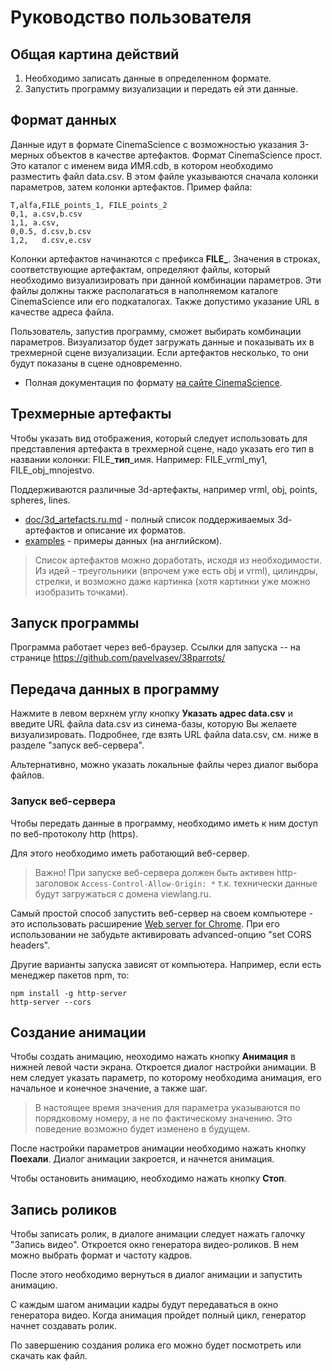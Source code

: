 # Руководство пользователя

## Общая картина действий

1. Необходимо записать данные в определенном формате.
2. Запустить программу визуализации и передать ей эти данные.

## Формат данных

Данные идут в формате CinemaScience с возможностью указания 3-мерных объектов в качестве артефактов.
Формат CinemaScience прост. Это каталог с именем вида ИМЯ.cdb, в котором необходимо разместить файл data.csv.
В этом файле указываются сначала колонки параметров, затем колонки артефактов. Пример файла:
```
T,alfa,FILE_points_1, FILE_points_2
0,1, a.csv,b.csv
1,1, a.csv,
0,0.5, d.csv,b.csv
1,2,   d.csv,e.csv
```
Колонки артефактов начинаются с префикса **FILE_**. Значения в строках, соответствующие артефактам, 
определяют файлы, который необходимо визуализировать при данной комбинации параметров. Эти файлы
должны также располагаться в наполняемом каталоге CinemaScience или его подкаталогах. Также допустимо
указание URL в качестве адреса файла.

Пользователь, запустив программу, сможет выбирать комбинации параметров. Визуализатор будет загружать
данные и показывать их в трехмерной сцене визуализации. Если артефактов несколько, то они будут показаны
в сцене одновременно.

* Полная документация по формату [на сайте CinemaScience](https://cinemasciencewebsite.readthedocs.io/en/latest/).

## Трехмерные артефакты

Чтобы указать вид отображения, который следует использовать для представления артефакта в трехмерной сцене,
надо указать его тип в названии колонки: FILE_**тип**_имя. Например: FILE_vrml_my1, FILE_obj_mnojestvo.

Поддерживаются различные 3d-артефакты, например vrml, obj, points, spheres, lines.

* [doc/3d_artefacts.ru.md](3d_artefacts.ru.md) - полный список поддерживаемых 3d-артефактов и описание их форматов.
* [examples](../examples/) - примеры данных (на английском).

> Список артефактов можно доработать, исходя из необходимости. Из идей - треугольники (впрочем уже есть obj и vrml),
> цилиндры, стрелки, и возможно даже картинка (хотя картинки уже можно изобразить точками).

## Запуск программы

Программа работает через веб-браузер. Ссылки для запуска -- на странице https://github.com/pavelvasev/38parrots/

## Передача данных в программу
Нажмите в левом верхнем углу кнопку **Указать адрес data.csv** и введите URL файла data.csv из синема-базы, которую Вы желаете визуализировать. Подробнее, где взять URL файла data.csv, см. ниже в разделе "запуск веб-сервера".

Альтернативно, можно указать локальные файлы через диалог выбора файлов.

### Запуск веб-сервера
Чтобы передать данные в программу, необходимо иметь к ним доступ по веб-протоколу http (https).

Для этого необходимо иметь работающий веб-сервер.
> Важно! При запуске веб-сервера должен быть активен http-заголовок `Access-Control-Allow-Origin: *` т.к. технически данные будут загружаться с домена viewlang.ru.

Самый простой способ запустить веб-сервер на своем компьютере - это использовать расширение [Web server for Chrome](https://chrome.google.com/webstore/detail/web-server-for-chrome/ofhbbkphhbklhfoeikjpcbhemlocgigb).
При его использовании не забудьте активировать advanced-опцию "set CORS headers".

Другие варианты запуска зависят от компьютера. Например, если есть менеджер пакетов npm, то:
```
npm install -g http-server
http-server --cors
```

## Создание анимации
Чтобы создать анимацию, неоходимо нажать кнопку **Анимация** в нижней левой части экрана.
Откроется диалог настройки анимации.
В нем следует указать параметр, по которому необходима анимация, его начальное и конечное значение, а также шаг.

> В настоящее время значения для параметра указываются по порядковому номеру, а не по фактическому значению.
> Это поведение возможно будет изменено в будущем.

После настройки параметров анимации необходимо нажать кнопку **Поехали**. Диалог анимации закроется, и начнется анимация.

Чтобы остановить анимацию, необходимо нажать кнопку **Стоп**.

## Запись роликов
Чтобы записать ролик, в диалоге анимации следует нажать галочку "Запись видео".
Откроется окно генератора видео-роликов. В нем можно выбрать формат и частоту кадров.

После этого необходимо вернуться в диалог анимации и запустить анимацию.

С каждым шагом анимации кадры будут передаваться в окно генератора видео. Когда анимация пройдет полный цикл, генератор начнет создавать ролик.

По завершению создания ролика его можно будет посмотреть или скачать как файл.
